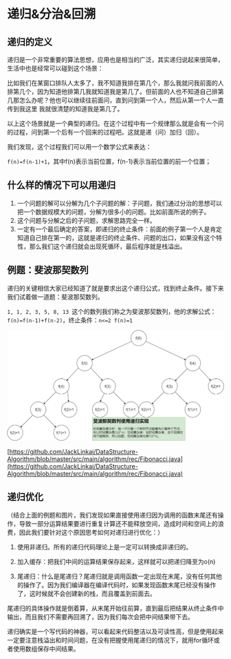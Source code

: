 # 递归&分治&回溯

## 递归的定义

递归是一个非常重要的算法思想，应用也是相当的广泛，其实递归说起来很简单，生活中也是经常可以碰到这个场景：

比如我们在某窗口排队人太多了，我不知道我排在第几个，那么我就问我前面的人排第几个，因为知道他排第几我就知道我是第几了。但前面的人也不知道自己排第几那怎么办呢？他也可以继续往前面问，直到问到第一个人，然后从第一个人一直传到我这里 我就很清楚的知道我是第几了。

以上这个场景就是一个典型的递归。在这个过程中有一个规律那么就是会有一个问的过程，问到第一个后有一个回来的过程吧。这就是递（问）加归（回）。

我们发现，这个过程我们可以用一个数学公式来表达：

`f(n)=f(n-1)+1`，其中f(n)表示当前位置，f(n-1)表示当前位置的前一个位置；

## 什么样的情况下可以用递归

1. 一个问题的解可以分解为几个子问题的解：子问题，我们通过分治的思想可以把一个数据规模大的问题，分解为很多小的问题。比如前面所说的例子。
2. 这个问题与分解之后的子问题，求解思路完全一样。
3. 一定有一个最后确定的答案，即递归的终止条件：前面的例子第一个人是肯定知道自己排在第一的，这就是递归的终止条件、问题的出口，如果没有这个特性，那么我们这个递归就会出现死循环，最后程序就是栈溢出。

## 例题：斐波那契数列

递归的关键相信大家已经知道了就是要求出这个递归公式，找到终止条件。接下来我们试着做一道题：斐波那契数列。

`1, 1, 2, 3, 5, 8, 13 `这个的数列我们称之为斐波那契数列，他的求解公式：`f(n)=f(n-1)+f(n-2)`，终止条件：`n<=2 f(n)=1`

![](Fibonacci流程推理.png)

[https://github.com/JackLinkai/DataStructure-Algorithm/blob/master/src/main/algorithm/rec/Fibonacci.java](https://github.com/JackLinkai/DataStructure-Algorithm/blob/master/src/main/algorithm/rec/Fibonacci.java)

## 递归优化

（结合上面的例题和图片，我们发现如果直接使用递归因为调用的函数末尾还有操作，导致一部分运算结果要进行重复计算还不能释放空间，造成时间和空间上的浪费，因此我们要针对这个原因思考如何对递归进行优化：）

1. 使用非递归。所有的递归代码理论上是一定可以转换成非递归的。

2. 加入缓存：把我们中间的运算结果保存起来，这样就可以把递归降至为o(n)
3. 尾递归：什么是尾递归？尾递归就是调用函数一定出现在末尾，没有任何其他的操作了。因为我们编译器在编译代码时，如果发现函数末尾已经没有操作了，这时候就不会创建新的栈，而且覆盖到前面去。

尾递归的具体操作就是倒着算，从末尾开始往前算，直到最后把结果从终止条件中输出，而且我们不需要再回溯了，因为我们每次会把中间结果带下去。

递归确实是一个写代码的神器，可以看起来代码整洁以及可读性高，但是使用起来一定要注意栈溢出和时间问题，在没有把握使用尾递归的情况下，就用for循环或者使用数组保存中间结果。